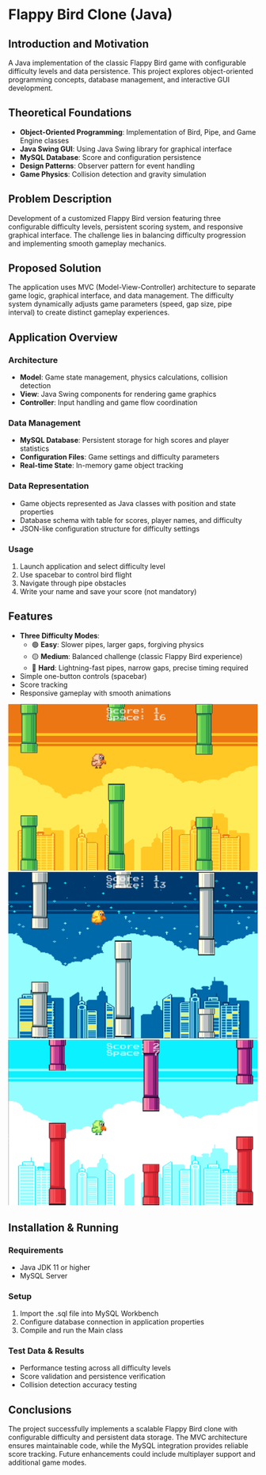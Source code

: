 # Flappy Bird Clone (Java)

## Introduction and Motivation
A Java implementation of the classic Flappy Bird game with configurable difficulty levels and data persistence. This project explores object-oriented programming concepts, database management, and interactive GUI development.

## Theoretical Foundations
- **Object-Oriented Programming**: Implementation of Bird, Pipe, and Game Engine classes
- **Java Swing GUI**: Using Java Swing library for graphical interface
- **MySQL Database**: Score and configuration persistence
- **Design Patterns**: Observer pattern for event handling
- **Game Physics**: Collision detection and gravity simulation

## Problem Description
Development of a customized Flappy Bird version featuring three configurable difficulty levels, persistent scoring system, and responsive graphical interface. The challenge lies in balancing difficulty progression and implementing smooth gameplay mechanics.

## Proposed Solution
The application uses MVC (Model-View-Controller) architecture to separate game logic, graphical interface, and data management. The difficulty system dynamically adjusts game parameters (speed, gap size, pipe interval) to create distinct gameplay experiences.

## Application Overview

### Architecture
- **Model**: Game state management, physics calculations, collision detection
- **View**: Java Swing components for rendering game graphics
- **Controller**: Input handling and game flow coordination

### Data Management
- **MySQL Database**: Persistent storage for high scores and player statistics
- **Configuration Files**: Game settings and difficulty parameters
- **Real-time State**: In-memory game object tracking

### Data Representation
- Game objects represented as Java classes with position and state properties
- Database schema with table for scores, player names, and difficulty
- JSON-like configuration structure for difficulty settings

### Usage
1. Launch application and select difficulty level
2. Use spacebar to control bird flight
3. Navigate through pipe obstacles
4. Write your name and save your score (not mandatory)

## Features
- **Three Difficulty Modes**:
  - 🟢 **Easy**: Slower pipes, larger gaps, forgiving physics
  - 🟡 **Medium**: Balanced challenge (classic Flappy Bird experience)
  - 🔴 **Hard**: Lightning-fast pipes, narrow gaps, precise timing required
- Simple one-button controls (spacebar)
- Score tracking 
- Responsive gameplay with smooth animations

![Gameplay Screenshot](Flappy1.PNG)
![Gameplay Screenshot](Flappy2.PNG)
![Gameplay Screenshot](Flappy3.PNG)

## Installation & Running
### Requirements
- Java JDK 11 or higher
- MySQL Server

### Setup
1. Import the .sql file into MySQL Workbench
2. Configure database connection in application properties
3. Compile and run the Main class

### Test Data & Results
- Performance testing across all difficulty levels
- Score validation and persistence verification
- Collision detection accuracy testing 

## Conclusions
The project successfully implements a scalable Flappy Bird clone with configurable difficulty and persistent data storage. The MVC architecture ensures maintainable code, while the MySQL integration provides reliable score tracking. Future enhancements could include multiplayer support and additional game modes.
